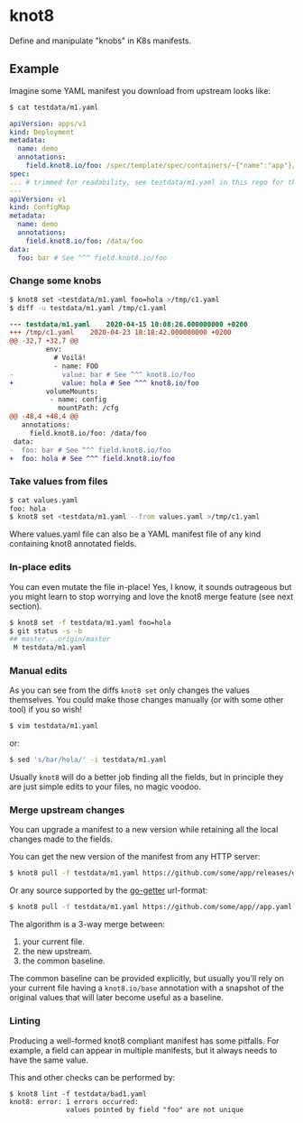 # knot8

Define and manipulate "knobs" in K8s manifests.

## Example

Imagine some YAML manifest you download from upstream looks like:

```sh
$ cat testdata/m1.yaml
```
```yaml
apiVersion: apps/v1
kind: Deployment
metadata:
  name: demo
  annotations:
    field.knot8.io/foo: /spec/template/spec/containers/~{"name":"app"}/env/~{"name":"FOO"}/value
spec:
... # trimmed for readability, see testdata/m1.yaml in this repo for the full example
---
apiVersion: v1
kind: ConfigMap
metadata:
  name: demo
  annotations:
    field.knot8.io/foo: /data/foo
data:
  foo: bar # See ^^^ field.knot8.io/foo
```

### Change some knobs

```sh
$ knot8 set <testdata/m1.yaml foo=hola >/tmp/c1.yaml
$ diff -u testdata/m1.yaml /tmp/c1.yaml
```
```diff
--- testdata/m1.yaml	2020-04-15 10:08:26.000000000 +0200
+++ /tmp/c1.yaml	2020-04-23 18:18:42.000000000 +0200
@@ -32,7 +32,7 @@
         env:
           # Voilá!
           - name: FOO
-            value: bar # See ^^^ knot8.io/foo
+            value: hola # See ^^^ knot8.io/foo
         volumeMounts:
          - name: config
            mountPath: /cfg
@@ -48,4 +48,4 @@
   annotations:
     field.knot8.io/foo: /data/foo
 data:
-  foo: bar # See ^^^ field.knot8.io/foo
+  foo: hola # See ^^^ field.knot8.io/foo
```

### Take values from files

```sh
$ cat values.yaml
foo: hola
$ knot8 set <testdata/m1.yaml --from values.yaml >/tmp/c1.yaml
```

Where values.yaml file can also be a YAML manifest file of any kind containing knot8 annotated fields.

### In-place edits

You can even mutate the file in-place!
Yes, I know, it sounds outrageous but you might learn to stop worrying and love the knot8 merge feature (see next section).

```sh
$ knot8 set -f testdata/m1.yaml foo=hola
$ git status -s -b
## master...origin/master
 M testdata/m1.yaml
```

### Manual edits

As you can see from the diffs `knot8 set` only changes the values themselves.
You could make those changes manually (or with some other tool) if you so wish!

```sh
$ vim testdata/m1.yaml
```

or:

```sh
$ sed 's/bar/hola/' -i testdata/m1.yaml
```

Usually `knot8` will do a better job finding all the fields, but in principle they are just simple edits
to your files, no magic voodoo.

### Merge upstream changes

You can upgrade a manifest to a new version while retaining all the local changes made to the fields.

You can get the new version of the manifest from any HTTP server:

```sh
$ knot8 pull -f testdata/m1.yaml https://github.com/some/app/releases/download/v1.2.3/app.yaml
```

Or any source supported by the [go-getter](https://github.com/hashicorp/go-getter#url-format) url-format:

```sh
$ knot8 pull -f testdata/m1.yaml https://github.com/some/app//app.yaml?ref=dev
```

The algorithm is a 3-way merge between:

1. your current file.
2. the new upstream.
3. the common baseline.

The common baseline can be provided explicitly, but usually you'll rely on your current file having
a `knot8.io/base` annotation with a snapshot of the original values that will later become useful as a baseline.

### Linting

Producing a well-formed knot8 compliant manifest has some pitfalls. For example, a field can appear
in multiple manifests, but it always needs to have the same value.

This and other checks can be performed by:

```
$ knot8 lint -f testdata/bad1.yaml
knot8: error: 1 errors occurred:
              values pointed by field "foo" are not unique
```
